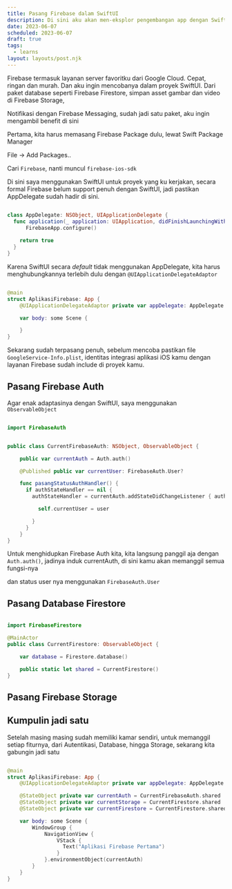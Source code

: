 ```yaml
---
title: Pasang Firebase dalam SwiftUI
description: Di sini aku akan men-eksplor pengembangan app dengan SwiftUI
date: 2023-06-07
scheduled: 2023-06-07
draft: true
tags:
  - learns
layout: layouts/post.njk
---
```


Firebase termasuk layanan server favoritku dari Google Cloud. Cepat, ringan dan murah. Dan aku ingin mencobanya dalam proyek SwiftUI. Dari paket database seperti Firebase Firestore, simpan asset gambar dan video di Firebase Storage, 

Notifikasi dengan Firebase Messaging, sudah jadi satu paket, aku ingin mengambil benefit di sini

Pertama, kita harus memasang Firebase Package dulu, lewat Swift Package Manager

File -> Add Packages..

Cari `Firebase`, nanti muncul `firebase-ios-sdk`



Di sini saya menggunakan SwiftUI untuk proyek yang ku kerjakan, secara formal Firebase belum support penuh dengan SwiftUI, jadi pastikan AppDelegate sudah hadir di sini.

```swift

class AppDelegate: NSObject, UIApplicationDelegate {
  func application(_ application: UIApplication, didFinishLaunchingWithOptions launchOptions: [UIApplication.LaunchOptionsKey: Any]?) -> Bool {
      FirebaseApp.configure()
      
    return true
  }
}

```

Karena SwiftUI secara *default* tidak menggunakan AppDelegate, kita harus menghubungkannya terlebih dulu dengan `@UIApplicationDelegateAdaptor`

```swift

@main
struct AplikasiFirebase: App {
    @UIApplicationDelegateAdaptor private var appDelegate: AppDelegate

    var body: some Scene {

    }
}

```

Sekarang sudah terpasang penuh, sebelum mencoba pastikan file `GoogleService-Info.plist`, identitas integrasi aplikasi iOS kamu dengan layanan Firebase sudah include di proyek kamu.

## Pasang Firebase Auth

Agar enak adaptasinya dengan SwiftUI, saya menggunakan `ObservableObject`

```swift

import FirebaseAuth


public class CurrentFirebaseAuth: NSObject, ObservableObject {

    public var currentAuth = Auth.auth()

    @Published public var currentUser: FirebaseAuth.User?

    func pasangStatusAuthHandler() {
      if authStateHandler == nil {
        authStateHandler = currentAuth.addStateDidChangeListener { auth, user in

          self.currentUser = user

        }
      }
    }
}

```

Untuk menghidupkan Firebase Auth kita, kita langsung panggil aja dengan `Auth.auth()`, jadinya induk currentAuth, di sini kamu akan memanggil semua fungsi-nya

dan status user nya menggunakan `FirebaseAuth.User`

## Pasang Database Firestore

```swift

import FirebaseFirestore

@MainActor
public class CurrentFirestore: ObservableObject {

    var database = Firestore.database()

    public static let shared = CurrentFirestore()
}

```

## Pasang Firebase Storage


## Kumpulin jadi satu

Setelah masing masing sudah memiliki kamar sendiri, untuk memanggil setiap fiturnya, dari Autentikasi, Database, hingga Storage, sekarang kita gabungin jadi satu

```swift

@main
struct AplikasiFirebase: App {
    @UIApplicationDelegateAdaptor private var appDelegate: AppDelegate

    @StateObject private var currentAuth = CurrentFirebaseAuth.shared
    @StateObject private var currentStorage = CurrentFirestore.shared
    @StateObject private var currentFirestore = CurrentFirestore.shared

    var body: some Scene {
        WindowGroup {
            NavigationView {
                VStack {
                  Text("Aplikasi Firebase Pertama")
                }
            }.environmentObject(currentAuth)
        }
    }
}

```

